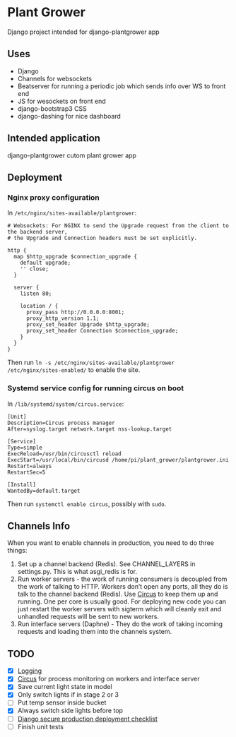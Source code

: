 # Plant Grower
Django project intended for django-plantgrower app

## Uses
- Django
- Channels for websockets
- Beatserver for running a periodic job which sends info over WS to front end
- JS for wesockets on front end
- django-bootstrap3 CSS
- django-dashing for nice dashboard

## Intended application
django-plantgrower cutom plant grower app

## Deployment
### Nginx proxy configuration
In `/etc/nginx/sites-available/plantgrower`:

```
# Websockets: For NGINX to send the Upgrade request from the client to the backend server,
# the Upgrade and Connection headers must be set explicitly.

http {
  map $http_upgrade $connection_upgrade {
    default upgrade;
    '' close;
  }

  server {
    listen 80;

    location / {
      proxy_pass http://0.0.0.0:8001;
      proxy_http_version 1.1;
      proxy_set_header Upgrade $http_upgrade;
      proxy_set_header Connection $connection_upgrade;
    }
  }
}
```

Then run `ln -s /etc/nginx/sites-available/plantgrower /etc/nginx/sites-enabled/` to enable the site.

### Systemd service config for running circus on boot
In `/lib/systemd/system/circus.service`:
```
[Unit]
Description=Circus process manager
After=syslog.target network.target nss-lookup.target

[Service]
Type=simple
ExecReload=/usr/bin/circusctl reload
ExecStart=/usr/local/bin/circusd /home/pi/plant_grower/plantgrower.ini
Restart=always
RestartSec=5

[Install]
WantedBy=default.target
```

Then run `systemctl enable circus`, possibly with `sudo`.


## Channels Info
When you want to enable channels in production, you need to do three things:

1. Set up a channel backend (Redis). See CHANNEL_LAYERS in settings.py. This is what asgi_redis is for.
2. Run worker servers - the work of running consumers is decoupled from the work of talking to HTTP. Workers don’t open any ports, all they do is talk to the channel backend (Redis). Use [Circus](http://circus.readthedocs.io/en/latest/usecases/) to keep them up and running. One per core is usually good. For deploying new code you can just restart the worker servers with sigterm which will cleanly exit and unhandled requests will be sent to new workers.
3. Run interface servers (Daphne) - They do the work of taking incoming requests and loading them into the channels system.

## TODO
- [x] [Logging](https://docs.djangoproject.com/en/2.0/topics/logging/)
- [x] [Circus](http://circus.readthedocs.io/en/latest/usecases/) for process monitoring on workers and interface server
- [x] Save current light state in model
- [x] Only switch lights if in stage 2 or 3
- [ ] Put temp sensor inside bucket
- [x] Always switch side lights before top
- [ ] [Django secure production deployment checklist](https://docs.djangoproject.com/en/2.0/howto/deployment/checklist/)
- [ ] Finish unit tests
